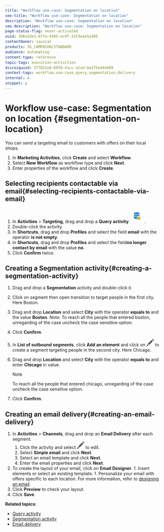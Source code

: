 ```yaml
---
title: "Workflow use-case: Segmentation on location"
seo-title: "Workflow use-case: Segmentation on location"
description: "Workflow use-case: Segmentation on location"
seo-description: "Workflow use-case: Segmentation on location"
page-status-flag: never-activated
uuid: 396a3de1-6ffa-4385-ac9f-15fdeae5a366
contentOwner: sauviat
products: SG_CAMPAIGN/STANDARD
audience: automating
content-type: reference
topic-tags: execution-activities
discoiquuid: 377821e6-69f8-41cc-a1ad-8a2f5ed4d409
context-tags: workflow,use-case,query,segmentation,delivery 
internal: n
snippet: y
---
```


# Workflow use-case: Segmentation on location {#segmentation-on-location}

You can send a targeting email to customers with offers on their local shops.

1. In **Marketing Activities**, click **Create** and select **Workflow**.
1. Select **New Workflow** as workflow type and click **Next**.
1. Enter properties of the workflow and click **Create**.

## Selecting recipients contactable via email{#selecting-recipients-contactable-via-email}

1. In **Activities** > **Targeting**, drag and drop a **Query activity** ![](assets/query.png).
1. Double-click the activity.
1. In **Shortcuts**, drag and drop **Profiles** and select the field **email** with the operator **is not empty**.
1. In **Shortcuts**, drag and drop **Profiles** and select the field**no longer contact by email** with the value **no**.
1. Click **Confirm** twice.

## Creating a Segmentation activity{#creating-a-segmentation-activity}

1. Drag and drop a **Segmentation** activity and double-click it.
1. Click on segment then open transition to target people in the first city. Here Boston.
1. Drag and drop **Location** and select **City** with the operator **equals to** and the value **Boston**.
Note: To reach all the people that entered boston, unregarding of the case uncheck the case sensitive option.
1. Click **Confirm**.
1. In **List of outbound segments**, click **Add an element** and click on ![](assets/edit_darkgrey-24px.png)  to create a segment targeting people in the second city. Here Chicago.
1. Drag and drop **Location** and select **City** with the operator **equals to** and enter **Chicago** in value.

	>[!NOTE]
	>
	>To reach all the people that entered chicago, unregarding of the case uncheck the case sensitive option.

1. Click **Confirm**.

## Creating an email delivery{#creating-an-email-delivery}

1. In **Activities** > **Channels**, drag and drop an **Email Delivery** after each segment.
	1. Click the activity and select ![](assets/edit_darkgrey-24px.png) to edit.
	1. Select **Simple email** and click **Next**.
	1. Select an email template and click **Next**.
	1. Enter the email properties and click **Next**.
  1. To create the layout of your email, click on **Email Designer**.
	1. Insert elements or select an existing template.
	1. Personalize your email with offers specific to each location.
	For more information, refer to [designing an email](../../designing/using/about-email-content-design.md#designing-an-email-content-from-scratch).
1. Click **Preview** to check your layout.
1. Click **Save**.

**Related topics:**

* [Query activity](../../automating/using/query.md)
* [Segmentation activity](../../automating/using/segmentation.md)
* [Email delivery](../../automating/using/email-delivery.md)

